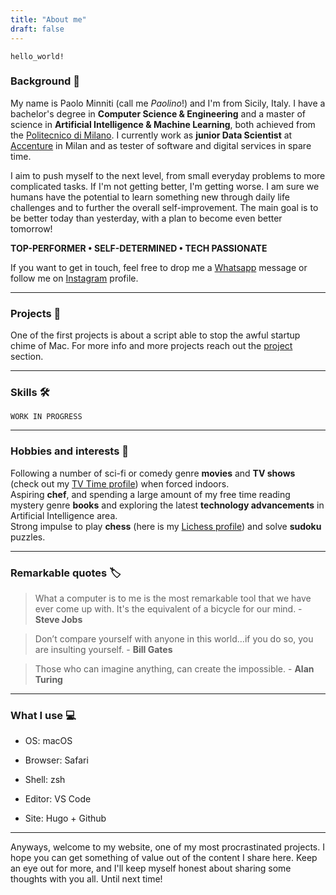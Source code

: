 ```yaml
---
title: "About me"
draft: false
---
```


`hello_world!`

### Background :cowboy_hat_face:

My name is Paolo Minniti (call me *Paolino*!) and I'm from Sicily, Italy. I have a bachelor's degree in **Computer Science & Engineering** and a master of science in **Artificial Intelligence & Machine Learning**, both achieved from the [Politecnico di Milano](https://polimi.it). I currently work as **junior Data Scientist** at [Accenture](https://accenture.com/it-it) in Milan and as tester of software and digital services in spare time.

I aim to push myself to the next level, from small everyday problems to more complicated tasks. If I'm not getting better, I'm getting worse.
I am sure we humans have the potential to learn something new through daily life challenges and to further the overall self-improvement. The main goal is to be better today than yesterday, with a plan to become even better tomorrow!

**TOP-PERFORMER • SELF-DETERMINED • TECH PASSIONATE**

If you want to get in touch, feel free to drop me a [Whatsapp](https://wa.me/393341397731) message or follow me on [Instagram](https://instagram.com/mr.paolino) profile.

<!-- Inserire Linkedin, Github profile e mail -->

---

### Projects :dart:

One of the first projects is about a script able to stop the awful startup chime of Mac. For more info and more projects reach out the [project](/projects) section.

---

### Skills :hammer_and_wrench:

`WORK IN PROGRESS`

<!--
|   |   |   |   |   |
|:---|:---:|---:|---|---|
|   |   |   |   |   |
-->
---

### Hobbies and interests :game_die:

Following a number of sci-fi or comedy genre **movies** and **TV shows** (check out my [TV Time profile](https://www.tvtime.com/it/user/47571880/profile)) when forced indoors.\
Aspiring **chef**, and spending a large amount of my free time reading mystery genre **books** and exploring the latest **technology advancements** in Artificial Intelligence area.\
Strong impulse to play **chess** (here is my [Lichess profile](https://lichess.org/@/misterpaolino)) and solve **sudoku** puzzles.

<!-- Sport and travel -->

---

### Remarkable quotes :label:

> What a computer is to me is the most remarkable tool that we have ever come up with. It's the equivalent of a bicycle for our mind. - **Steve Jobs**

> Don’t compare yourself with anyone in this world…if you do so, you are insulting yourself. - **Bill Gates**

> Those who can imagine anything, can create the impossible. - **Alan Turing**

---

### What I use :computer:

- OS: macOS

- Browser: Safari

- Shell: zsh

- Editor: VS Code

- Site: Hugo + Github

---

Anyways, welcome to my website, one of my most procrastinated projects. I hope you can get something of value out of the content I share here. Keep an eye out for more, and I'll keep myself honest about sharing some thoughts with you all. Until next time!